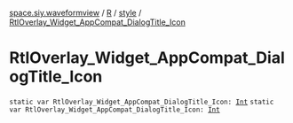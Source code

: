 [space.siy.waveformview](../../index.md) / [R](../index.md) / [style](index.md) / [RtlOverlay_Widget_AppCompat_DialogTitle_Icon](./-rtl-overlay_-widget_-app-compat_-dialog-title_-icon.md)

# RtlOverlay_Widget_AppCompat_DialogTitle_Icon

`static var RtlOverlay_Widget_AppCompat_DialogTitle_Icon: `[`Int`](https://kotlinlang.org/api/latest/jvm/stdlib/kotlin/-int/index.html)
`static var RtlOverlay_Widget_AppCompat_DialogTitle_Icon: `[`Int`](https://kotlinlang.org/api/latest/jvm/stdlib/kotlin/-int/index.html)